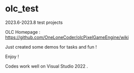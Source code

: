 # olc_test
2023.6-2023.8 test projects

OLC Homepage : https://github.com/OneLoneCoder/olcPixelGameEngine/wiki

Just created some demos for tasks and fun !

Enjoy !

Codes work well on Visual Studio 2022 .
